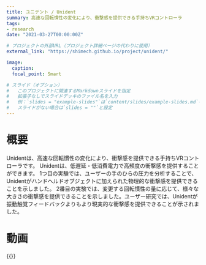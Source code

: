 ```yaml
---
title: ユニデント / Unident
summary: 高速な回転慣性の変化により、衝撃感を提供できる手持ちVRコントローラ
tags:
- research
date: "2021-03-27T00:00:00Z"

# プロジェクトの外部URL（プロジェクト詳細ページの代わりに使用）
external_link: "https://shimech.github.io/project/unident/"

image:
  caption: 
  focal_point: Smart

# スライド（オプション）
#   このプロジェクトに関連するMarkdownスライドを指定
#   拡張子なしでスライドデッキのファイル名を入力
#   例：`slides = "example-slides"`は`content/slides/example-slides.md`を参照
#   スライドがない場合は`slides = ""`と設定
---
```


# 概要
Unidentは、高速な回転慣性の変化により、衝撃感を提供できる手持ちVRコントローラです。
Unidentは、低遅延・低消費電力で高頻度の衝撃感を提供することができます。
1つ目の実験では、ユーザーの手のひらの圧力を分析することで、Unidentがハンドヘルドオブジェクトに加えられた物理的な衝撃感を提供できることを示しました。
2番目の実験では、変更する回転慣性の量に応じて、様々な大きさの衝撃感を提供できることを示しました。ユーザー研究では、Unidentが振動触覚フィードバックよりもより現実的な衝撃感を提供できることが示されました。

# 動画
{{<youtube bNRKsab2y6c>}}